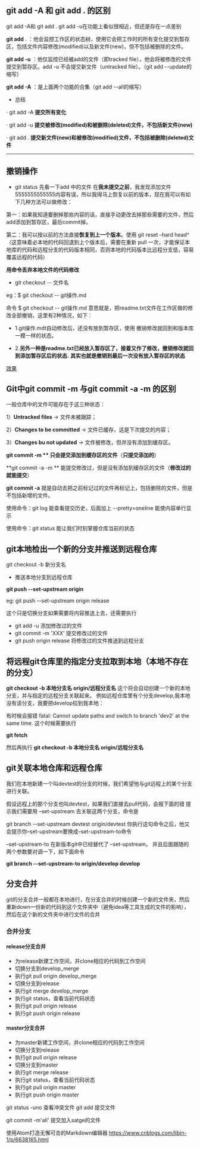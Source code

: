 ## git add -A 和 git add . 的区别 

git add -A和 git add .   git add -u在功能上看似很相近，但还是存在一点差别

**git add** . ：他会监控工作区的状态树，使用它会把工作时的所有变化提交到暂存区，包括文件内容修改(modified)以及新文件(new)，但不包括被删除的文件。

**git add -u** ：他仅监控已经被add的文件（即tracked file），他会将被修改的文件提交到暂存区。add -u 不会提交新文件（untracked file）。（git add --update的缩写）

**git add -A** ：是上面两个功能的合集（git add --all的缩写）

- 总结

·  git add -A  **提交所有变化**

·  git add -u  **提交被修改(modified)和被删除(deleted)文件，不包括新文件(new)**

·  git add .  **提交新文件(new)和被修改(modified)文件，不包括被删除(deleted)文件**

********

##  撤销操作


- git status 先看一下add 中的文件 
在**我未提交之前**，我发现添加文件5555555555555内容有误，所以我得马上恢复以前的版本，现在我可以有如下几种方法可以做修改：

第一：如果我知道要删掉那些内容的话，直接手动更改去掉那些需要的文件，然后add添加到暂存区，最后commit掉。

第二：我可以按以前的方法直接**恢复到上一个版本**。使用 git reset –hard head^ （这意味着必本地的代码回退到上个版本后，需要在重新 pull 一次，才能保证本地库的代码和远程分支的代码版本相同，否则本地的代码版本比远程分支低，容易覆盖远程的代码）

**用命令丢弃本地文件的代码修改**

*  git checkout -- 文件名

eg：$ git checkout -- git操作.md

命令 $ git checkout -- git操作.md 意思就是，把readme.txt文件在工作区做的修改全部撤销，这里有2种情况，如下：

* 1.git操作.mdt自动修改后，还没有放到暂存区，使用 撤销修改就回到和版本库一模一样的状态。

* 2.**另外一种是readme.txt已经放入暂存区了，接着又作了修改，撤销修改就回到添加暂存区后的状态.**
 **其实也就是撤销到最后一次没有放入暂存区的状态**

[效果](https://blog.csdn.net/zch501157081/article/details/51939854)




## Git中git commit -m 与git commit -a -m  的区别 

一般仓库中的文件可能存在于这三种状态：

1）**Untracked files** → 文件未被跟踪；

2）**Changes to be committed** → 文件已缓存，这是下次提交的内容；

3）**Changes bu not updated** → 文件被修改，但并没有添加到缓存区。

**git commit -m **  只会提交添加到缓存区的文件**（**只提交添加的**）

**git commit -a -m ** 能提交修改过，但是没有添加到缓存区的文件（**修改过的就能提交**）

**git commit -a**   就是自动去把之前标记过的文件再标记上，包括删除的文件，但是不包括新增的文件。

使用命令：git log  能查看提交历史，后面加上  --pretty=oneline  能使内容单行显示

使用命令：git status  能让我们时刻掌握仓库当前的状态


## git本地检出一个新的分支并推送到远程仓库

git checkout -b 新分支名

+ 推送本地分支到远程仓库

**git push --set-upstream origin**

eg:
git push --set-upstream origin  release

这个只是切换分支如果需要将内容推送上去，还需要执行

+ git add -u 添加修改过的文件
+ git commit -m 'XXX' 提交修改过的文件
+ git push origin release  将修改过的文件推送到远程分支

## 将远程git仓库里的指定分支拉取到本地（本地不存在的分支）

**git checkout -b 本地分支名 origin/远程分支名**
这个将会自动创建一个新的本地分支，并与指定的远程分支关联起来。
例如远程仓库里有个分支develop,我本地没有该分支，我要把develop拉到我本地：

有时候会报错
fatal: Cannot update paths and switch to branch 'dev2' at the same time.
这个时候需要执行

**git fetch**

然后再执行
**git checkout -b 本地分支名 origin/远程分支名**

## git关联本地仓库和远程仓库

我们在本地新建一个叫devtest的分支的时候，我们希望他与git远程上的某个分支进行关联。

假设远程上的那个分支也叫devtest，如果我们直接去pull代码，会报下面的错
提示我们需要用 –set-upstream 去关联这两个分支，命令是

git branch --set-upstream devtest origin/devtest
你执行这句命令之后，他又会提示你–set-upstream要换成–set-upstream-to命令

–set-upstream-to 在新版本git中已经替代了 –set-upstream， 并且后面跟随的两个参数要对调一下，如下面命令

**git branch --set-upstream-to origin/develop develop**

## 分支合并
git的分支合并一般都在本地进行，在分支合并的时候创建一个新的文件夹，然后重新down一份新的代码到这个文件夹中（避免idea等工具生成的文件的影响），然后在这个新的文件夹中进行文件的合并

### 合并分支
#### release分支合并
* 为release新建工作空间，并clone相应的代码到工作空间
* 切换分支到develop_merge
* 执行git pull origin develop_merge
* 切换分支到release
* 执行git merge develop_merge
* 执行git status，查看当前代码状态
* 执行git pull origin release
* 执行git push origin release 

#### master分支合并
* 为master新建工作空间，并clone相应的代码到工作空间
* 切换分支到release
* 执行git pull origin release 
* 切换分支到master
* 执行git merge release 
* 执行git status，查看当前代码状态
* 执行git pull origin master
* 执行git push origin master



 git status -uno 查看冲突文件
  git add  提交文件
  
  git commit  -m'all'   提交加入satge的文件

使用Atom打造无懈可击的Markdown编辑器
https://www.cnblogs.com/libin-1/p/6638165.html










